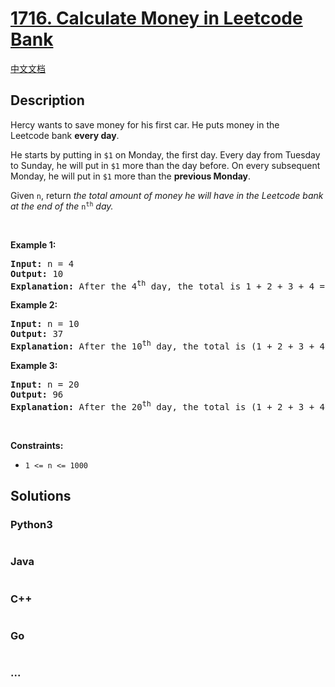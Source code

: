 # [1716. Calculate Money in Leetcode Bank](https://leetcode.com/problems/calculate-money-in-leetcode-bank)

[中文文档](/solution/1700-1799/1716.Calculate%20Money%20in%20Leetcode%20Bank/README.md)

## Description

<p>Hercy wants to save money for his first car. He puts money in the Leetcode&nbsp;bank <strong>every day</strong>.</p>

<p>He starts by putting in <code>$1</code> on Monday, the first day. Every day from Tuesday to Sunday, he will put in <code>$1</code> more than the day before. On every subsequent Monday, he will put in <code>$1</code> more than the <strong>previous Monday</strong>.<span style="display: none;"> </span></p>

<p>Given <code>n</code>, return <em>the total amount of money he will have in the Leetcode bank at the end of the </em><code>n<sup>th</sup></code><em> day.</em></p>

<p>&nbsp;</p>
<p><strong class="example">Example 1:</strong></p>

<pre>
<strong>Input:</strong> n = 4
<strong>Output:</strong> 10
<strong>Explanation:</strong>&nbsp;After the 4<sup>th</sup> day, the total is 1 + 2 + 3 + 4 = 10.
</pre>

<p><strong class="example">Example 2:</strong></p>

<pre>
<strong>Input:</strong> n = 10
<strong>Output:</strong> 37
<strong>Explanation:</strong>&nbsp;After the 10<sup>th</sup> day, the total is (1 + 2 + 3 + 4 + 5 + 6 + 7) + (2 + 3 + 4) = 37. Notice that on the 2<sup>nd</sup> Monday, Hercy only puts in $2.
</pre>

<p><strong class="example">Example 3:</strong></p>

<pre>
<strong>Input:</strong> n = 20
<strong>Output:</strong> 96
<strong>Explanation:</strong>&nbsp;After the 20<sup>th</sup> day, the total is (1 + 2 + 3 + 4 + 5 + 6 + 7) + (2 + 3 + 4 + 5 + 6 + 7 + 8) + (3 + 4 + 5 + 6 + 7 + 8) = 96.
</pre>

<p>&nbsp;</p>
<p><strong>Constraints:</strong></p>

<ul>
	<li><code>1 &lt;= n &lt;= 1000</code></li>
</ul>


## Solutions

<!-- tabs:start -->

### **Python3**

```python

```

### **Java**

```java

```

### **C++**

```cpp

```

### **Go**

```go

```

### **...**

```

```

<!-- tabs:end -->